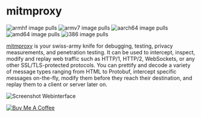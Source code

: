 # mitmproxy
![armhf image pulls](https://img.shields.io/docker/pulls/poeschl/ha-mitmproxy-armhf?label=docker%20pulls%20%28armhf%29)
![armv7 image pulls](https://img.shields.io/docker/pulls/poeschl/ha-mitmproxy-armv7?label=docker%20pulls%20%28armv7%29)
![aarch64 image pulls](https://img.shields.io/docker/pulls/poeschl/ha-mitmproxy-aarch64?label=docker%20pulls%20%28i386%29)
![amd64 image pulls](https://img.shields.io/docker/pulls/poeschl/ha-mitmproxy-amd64?label=docker%20pulls%20%28amd64%29)
![i386 image pulls](https://img.shields.io/docker/pulls/poeschl/ha-mitmproxy-i386?label=docker%20pulls%20%28i386%29)

[mitmproxy](https://mitmproxy.org/) is your swiss-army knife for debugging, testing, privacy measurements, and penetration testing. It can be used to intercept, inspect, modify and replay web traffic such as HTTP/1, HTTP/2, WebSockets, or any other SSL/TLS-protected protocols. You can prettify and decode a variety of message types ranging from HTML to Protobuf, intercept specific messages on-the-fly, modify them before they reach their destination, and replay them to a client or server later on.

![Screenshot Webinterface](https://mitmproxy.org/mitmweb.png)

[![Buy Me A Coffee](https://img.shields.io/badge/Buy%20me%20a%20coffee-%23d32f2f?logo=buy-me-a-coffee&style=for-the-badge&logoColor=white)](https://www.buymeacoffee.com/Poeschl)
